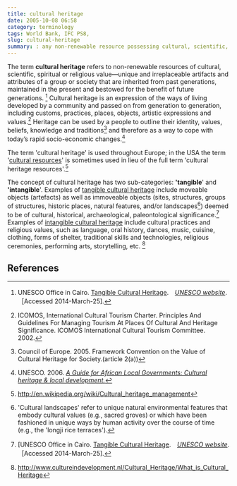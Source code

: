 ```yaml
---
title: cultural heritage
date: 2005-10-08 06:58
category: terminology
tags: World Bank, IFC PS8,
slug: cultural-heritage
summary: : any non-renewable resource possessing cultural, scientific, spiritual or religious value
---
```


<!--
summary:
-->

<!--
The term **cultural-heritage** refers to any non-renewable resource possessing cultural, scientific, spiritual or religious value. Cultural heritage may be tangible or intangible. Examples of tangible forms of cultural heritage include moveable or immoveable objects, sites structures, groups of structures, natural features, or landscapes that have archaeological, paleontological, or historical significance, as well as unique natural environmental features that embody cultural values. Examples of intangible forms of cultural heritage include cultural practices and religious values, such as language, oral history, dances, music, etc.

World Bank. n.d. "[Social Analysis: Glossary of key terms](http://go.worldbank.org/HSXB13LCA0)." World Bank Website. Washington D.C.: The World Bank. Available online at: http://go.worldbank.org/HSXB13LCA0 [Accessed: 22 October 2013].
-->

The term **cultural heritage** refers to non-renewable resources of cultural, scientific, spiritual or religious value—unique and irreplaceable artifacts and attributes of a group or society that are inherited from past generations, maintained in the present and bestowed for the benefit of future generations. [^1] Cultural heritage is an expression of the ways of living developed by a community and passed on from generation to generation, including customs, practices, places, objects, artistic expressions and values.[^2] Heritage can be used by a people to outline their identity, values, beliefs, knowledge and traditions[^3] and therefore as a way to cope with today’s rapid socio-economic changes.[^4]

The term 'cultural heritage' is used throughout Europe; in the USA the term '[cultural resources]()' is sometimes used in lieu of the full term 'cultural heritage resources'.[^5]

The concept of cultural heritage has two sub-categories: **'tangible**' and **'intangible**'. Examples of [tangible cultural heritage](# "tangible cultural heritage") include moveable objects (artefacts) as well as immoveable objects (sites, structures, groups of structures, historic places, natural features, and/or landscapes[^6]) deemed to be of cultural, historical, archaeological, paleontological significance.[^7] Examples of [intangible cultural heritage](# "intangible cultural heritage") include cultural practices and religious values, such as language, oral history, dances, music, cuisine, clothing, forms of shelter, traditional skills and technologies, religious ceremonies, performing arts, storytelling, etc. [^8]


<!--
The term 'cultural heritage' is used throughout Europe; in the USA the term '[cultural resources](http://applied-anthro.com/terms/cultural-heritage/ "cultural heritage")' is sometimes used in lieu of the full term 'cultural heritage resources'.[^5]

The concept of cultural heritage has two sub-categories: **'tangible**' and **'intangible**'. Examples of [tangible cultural heritage](# "tangible cultural heritage") include moveable objects (artefacts) as well as immoveable objects (sites, structures, groups of structures, historic places, natural features, and/or landscapes[^6]) deemed to be of cultural, historical, archaeological, paleontological significance.[^7] Examples of [intangible cultural heritage]() include cultural practices and religious values, such as language, oral history, dances, music, cuisine, clothing, forms of shelter, traditional skills and technologies, religious ceremonies, performing arts, storytelling, etc. [^8]

-->

<!--

Typologies of Cultural Heritage Resources

*   Tangible Cultural Heritage
    -   artefact - significance to be interpreted in context the of regional archaeology and to be determined via a Cultural Heritage Asseessment [ref: GN 8 Annex A para. E (p. 168)]
    -   archaeological site (significance to be interpreted in the context of regional and global archaeology and to be determined via Cultural Heritage Asseessment) [ref: GN 8 Annex A para. A (p. 167)]

*   Historic or Cultural Landscapes
    -   cultural landscape [incl. culturally important natural features and sacred sites] (significance in context of community perception; to be determined via CHA) [ref: GN 8 Annex A para. D (p. 167)]
    -   historic district [ref: GN 8 Annex A para. C (p. 167)]
    -   historic structure [ref: GN 8 Annex A para. B (p. 167)]

-->

<!--

[^15]: [Cultural Heritage Management (CHM)](# "Cultural Heritage Management") [*also*: [Cultural Resource Management (CRM)](# "Cultural Resource Management") in American parlance] is the vocation and practice of managing cultural heritage. It is a branch of cultural resources management (CRM), although it also draws on the practices of conservation, restoration, museology, archaeology, history and architecture.[^15]

[^15]: Wikipedia. <http://en.wikipedia.org/wiki/Cultural_heritage_management>
-->

## References

[^1]: UNESCO Office in Cairo. [Tangible Cultural Heritage](http://www.unesco.org/new/en/cairo/culture/tangible-cultural-heritage/).　*[UNESCO website](http://www.unesco.org/)*.［Accessed 2014-March-25].

[^2]: ICOMOS, International Cultural Tourism Charter. Principles And Guidelines For Managing Tourism At Places Of Cultural And Heritage Significance. ICOMOS International Cultural Tourism Committee. 2002.

[^3]: Council of Europe. 2005. Framework Convention on the Value of Cultural Heritage for Society.(article 2(a))

[^4]: UNESCO. 2006. *[A Guide for African Local Governments: Cultural heritage & local development.](http://whc.unesco.org/document/6856)*

[^5]: <http://en.wikipedia.org/wiki/Cultural_heritage_management>

[^6]: 'Cultural landscapes' refer to unique natural environmental features that embody cultural values (e.g., sacred groves) or which have been fashioned in unique ways by human activity over the course of time (e.g., the 'longji rice terraces').

[^7]: [UNESCO Office in Cairo. [Tangible Cultural Heritage](http://www.unesco.org/new/en/cairo/culture/tangible-cultural-heritage/).　*[UNESCO website](http://www.unesco.org/)*.［Accessed 2014-March-25].

[^8]: <http://www.cultureindevelopment.nl/Cultural_Heritage/What_is_Cultural_Heritage>
